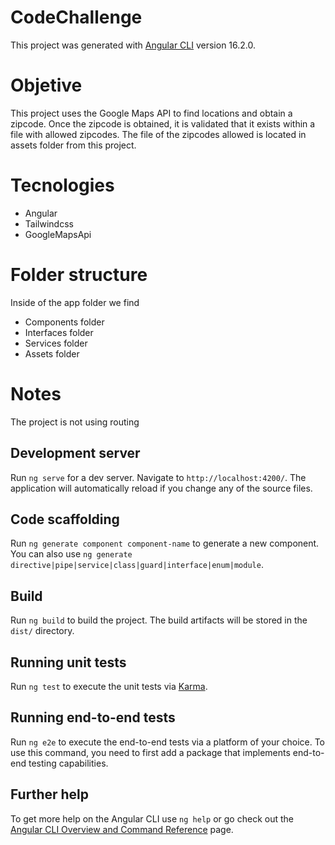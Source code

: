 # CodeChallenge

This project was generated with [Angular CLI](https://github.com/angular/angular-cli) version 16.2.0.

# Objetive
This project uses the Google Maps API to find locations and obtain a zipcode. Once the zipcode is obtained, it is validated that it exists within a file with allowed zipcodes. The file of the zipcodes allowed is located in assets folder from this project.

# Tecnologies
- Angular
- Tailwindcss
- GoogleMapsApi

# Folder structure
Inside of the app folder we find
- Components folder
- Interfaces folder
- Services folder
- Assets folder

# Notes
The project is not using routing

## Development server

Run `ng serve` for a dev server. Navigate to `http://localhost:4200/`. The application will automatically reload if you change any of the source files.

## Code scaffolding

Run `ng generate component component-name` to generate a new component. You can also use `ng generate directive|pipe|service|class|guard|interface|enum|module`.

## Build

Run `ng build` to build the project. The build artifacts will be stored in the `dist/` directory.

## Running unit tests

Run `ng test` to execute the unit tests via [Karma](https://karma-runner.github.io).

## Running end-to-end tests

Run `ng e2e` to execute the end-to-end tests via a platform of your choice. To use this command, you need to first add a package that implements end-to-end testing capabilities.

## Further help

To get more help on the Angular CLI use `ng help` or go check out the [Angular CLI Overview and Command Reference](https://angular.io/cli) page.
